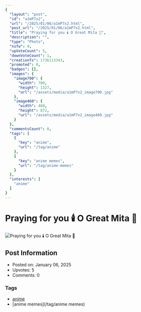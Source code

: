 ```yaml
---
{
  "layout": "post",
  "id": "a1mP7x2",
  "url": "/2025/01/06/a1mP7x2.html",
  "post_url": "/2025/01/06/a1mP7x2.html",
  "title": "Praying for you 🕯️ O Great Mita 💝",
  "description": "",
  "type": "Photo",
  "nsfw": 0,
  "upVoteCount": 5,
  "downVoteCount": 1,
  "creationTs": 1736113343,
  "promoted": 0,
  "badges": [],
  "images": {
    "image700": {
      "width": 700,
      "height": 1327,
      "url": "/assets/media/a1mP7x2_image700.jpg"
    },
    "image460": {
      "width": 460,
      "height": 872,
      "url": "/assets/media/a1mP7x2_image460.jpg"
    }
  },
  "commentsCount": 0,
  "tags": [
    {
      "key": "anime",
      "url": "/tag/anime"
    },
    {
      "key": "anime memes",
      "url": "/tag/anime-memes"
    }
  ],
  "interests": [
    "anime"
  ]
}
---
```


# Praying for you 🕯️ O Great Mita 💝

![Praying for you 🕯️ O Great Mita 💝](/assets/media/a1mP7x2_image700.jpg)

## Post Information

- Posted on: January 06, 2025
- Upvotes: 5
- Comments: 0

### Tags

- [anime](/tag/anime)
- [anime memes](/tag/anime memes)
